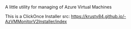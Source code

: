 A little utility for managing of Azure Virtual Machines

This is a ClickOnce Installer src: https://krusty84.github.io/-AzVMMonitorV2Installer/index
